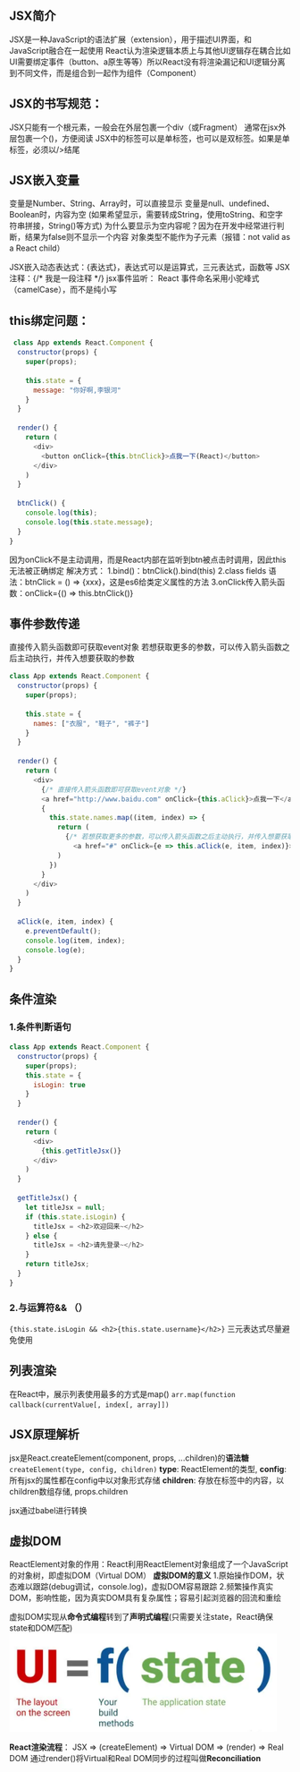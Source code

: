 ## JSX简介
JSX是一种JavaScript的语法扩展（extension），用于描述UI界面，和JavaScript融合在一起使用
React认为渲染逻辑本质上与其他UI逻辑存在耦合比如UI需要绑定事件（button、a原生等等）所以React没有将渲染漏记和UI逻辑分离到不同文件，而是组合到一起作为组件（Component）
## JSX的书写规范：
JSX只能有一个根元素，一般会在外层包裹一个div（或Fragment）
通常在jsx外层包裹一个()，方便阅读
JSX中的标签可以是单标签，也可以是双标签。如果是单标签，必须以/>结尾
## JSX嵌入变量
变量是Number、String、Array时，可以直接显示
变量是null、undefined、Boolean时，内容为空
    (如果希望显示，需要转成String，使用toString、和空字符串拼接，String()等方式)
    为什么要显示为空内容呢？因为在开发中经常进行判断，结果为false则不显示一个内容
对象类型不能作为子元素（报错：not valid as a React child）

JSX嵌入动态表达式：{表达式}，表达式可以是运算式，三元表达式，函数等
JSX注释：{/* 我是一段注释 */}
jsx事件监听：
    React 事件命名采用小驼峰式（camelCase），而不是纯小写

## this绑定问题：
``` JavaScript
 class App extends React.Component {
  constructor(props) {
    super(props);

    this.state = {
      message: "你好啊,李银河"
    }
  }

  render() {
    return (
      <div>
        <button onClick={this.btnClick}>点我一下(React)</button>
      </div>
    )
  }

  btnClick() {
    console.log(this);
    console.log(this.state.message);
  }
}
 ```
因为onClick不是主动调用，而是React内部在监听到btn被点击时调用，因此this无法被正确绑定
解决方式：
1.bind()：btnClick().bind(this)
2.class fields 语法：btnClick = () => {xxx}，这是es6给类定义属性的方法
3.onClick传入箭头函数：onClick={() => this.btnClick()}

## 事件参数传递
直接传入箭头函数即可获取event对象
若想获取更多的参数，可以传入箭头函数之后主动执行，并传入想要获取的参数
``` JavaScript
class App extends React.Component {
  constructor(props) {
    super(props);

    this.state = {
      names: ["衣服", "鞋子", "裤子"]
    }
  }

  render() {
    return (
      <div>
        {/* 直接传入箭头函数即可获取event对象 */}
        <a href="http://www.baidu.com" onClick={this.aClick}>点我一下</a>
        {
          this.state.names.map((item, index) => {
            return (
              {/* 若想获取更多的参数，可以传入箭头函数之后主动执行，并传入想要获取的参数 */}
                <a href="#" onClick={e => this.aClick(e, item, index)}>{item}</a>
            )
          })
        }
      </div>
    )
  }

  aClick(e, item, index) {
    e.preventDefault();
    console.log(item, index);
    console.log(e);
  }
}
 ```

## 条件渲染
### 1.条件判断语句
``` JavaScript
class App extends React.Component {
  constructor(props) {
    super(props);
    this.state = {
      isLogin: true
    }
  }

  render() {
    return (
      <div>
        {this.getTitleJsx()}
      </div>
    )
  }

  getTitleJsx() {
    let titleJsx = null;
    if (this.state.isLogin) {
      titleJsx = <h2>欢迎回来~</h2>
    } else {
      titleJsx = <h2>请先登录~</h2>
    }
    return titleJsx;
  }
} 
```

### 2.与运算符&& （）
`{this.state.isLogin && <h2>{this.state.username}</h2>}`
三元表达式尽量避免使用
## 列表渲染
在React中，展示列表使用最多的方式是map()
`arr.map(function callback(currentValue[, index[, array]])`

## JSX原理解析
jsx是React.createElement(component, props, ...children)的**语法糖**
`createElement(type, config, children)`
**type**: ReactElement的类型,
**config**: 所有jsx的属性都在config中以对象形式存储
**children**: 存放在标签中的内容，以children数组存储, props.children

jsx通过babel进行转换

## 虚拟DOM
ReactElement对象的作用：React利用ReactElement对象组成了一个JavaScript的对象树，即虚拟DOM（Virtual DOM）
**虚拟DOM的意义**
1.原始操作DOM，状态难以跟踪(debug调试，console.log)，虚拟DOM容易跟踪
2.频繁操作真实DOM，影响性能，因为真实DOM具有复杂属性；容易引起浏览器的回流和重绘

虚拟DOM实现从**命令式编程**转到了**声明式编程**(只需要关注state，React确保state和DOM匹配)
![](2020-12-19-11-23-59.png)

**React渲染流程**：
JSX => (createElement) => Virtual DOM  => (render) =>  Real DOM
通过render()将Virtual和Real DOM同步的过程叫做**Reconciliation**

